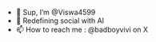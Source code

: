 - 👋 Sup, I’m @Viswa4599
- 🌱 Redefining social with AI
- 📫 How to reach me : @badboyvivi on X

<!---
Viswa4599/Viswa4599 is a ✨ special ✨ repository because its `README.md` (this file) appears on your GitHub profile.
You can click the Preview link to take a look at your changes.
--->
